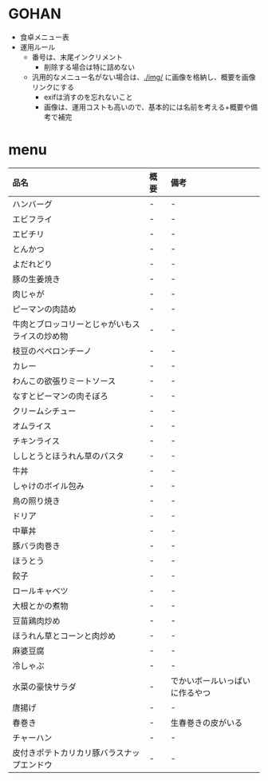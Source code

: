 GOHAN
===

* 食卓メニュー表
* 運用ルール
	* 番号は、末尾インクリメント
		* 削除する場合は特に詰めない
	* 汎用的なメニュー名がない場合は、[./img/](./img/) に画像を格納し、概要を画像リンクにする
		* exifは消すのを忘れないこと
		* 画像は、運用コストも高いので、基本的には名前を考える+概要や備考で補完

# menu

| 品名 | 概要 | 備考 |
| :--- | :--- | :--- |
| ハンバーグ | - | - |
| エビフライ | - | - |
| エビチリ | - | - |
| とんかつ | - | - |
| よだれどり | - | - |
| 豚の生姜焼き | - | - |
| 肉じゃが | - | - |
| ピーマンの肉詰め | - | - |
| 牛肉とブロッコリーとじゃがいもスライスの炒め物 | - | - |
| 枝豆のペペロンチーノ | - | - |
| カレー | - | - |
| わんこの欲張りミートソース | - | - |
| なすとピーマンの肉そぼろ | - | - |
| クリームシチュー | - | - |
| オムライス | - | - |
| チキンライス | - | - |
| ししとうとほうれん草のパスタ | - | - |
| 牛丼 | - | - |
| しゃけのボイル包み | - | - |
| 鳥の照り焼き | - | - |
| ドリア | - | - |
| 中華丼 | - | - |
| 豚バラ肉巻き | - | - |
| ほうとう | - | - |
| 餃子 | - | - |
| ロールキャベツ | - | - |
| 大根とかの煮物 | - | - |
| 豆苗鶏肉炒め | - | - |
| ほうれん草とコーンと肉炒め | - | - |
| 麻婆豆腐 | - | - |
| 冷しゃぶ | - | - |
| 水菜の豪快サラダ | - | でかいボールいっぱいに作るやつ |
| 唐揚げ | - | - |
| 春巻き | - | 生春巻きの皮がいる |
| チャーハン | - | - |
| 皮付きポテトカリカリ豚バラスナップエンドウ| - | - |
